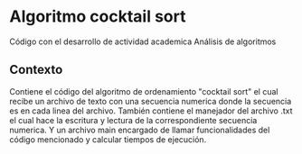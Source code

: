 # Algoritmo cocktail sort
Código con el desarrollo de actividad academica Análisis de algoritmos 

## Contexto
Contiene el código del algoritmo de ordenamiento "cocktail sort" el cual recibe un archivo de texto con una
secuencia numerica donde la secuencia es en cada linea del archivo.
También contiene el manejador del archivo .txt el cual hace la escritura y lectura de la correspondiente 
secuencia numerica.
Y un archivo main encargado de llamar funcionalidades del código mencionado y calcular tiempos de ejecución.
